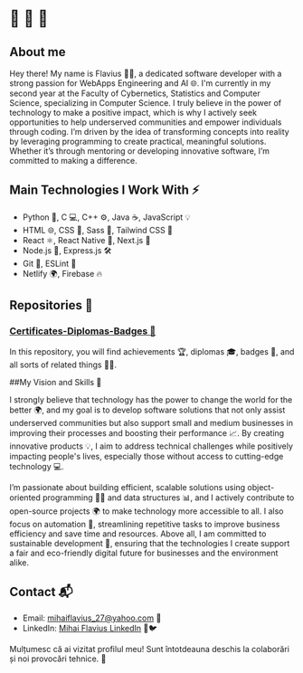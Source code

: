 # 👋 👋 👋

## About me 

Hey there! My name is Flavius 👨‍💻, a dedicated software developer with a strong passion for WebApps Engineering and AI 🌐. I'm currently in my second year at the Faculty of Cybernetics, Statistics and Computer Science, specializing in Computer Science. I truly believe in the power of technology to make a positive impact, which is why I actively seek opportunities to help underserved communities and empower individuals through coding. I’m driven by the idea of transforming concepts into reality by leveraging programming to create practical, meaningful solutions. Whether it’s through mentoring or developing innovative software, I’m committed to making a difference.

## Main Technologies I Work With ⚡

- Python 🐍, C 💻, C++ ⚙️, Java ☕, JavaScript 💡
- HTML 🌐, CSS 🎨, Sass 💅, Tailwind CSS 🌟
- React ⚛️, React Native 📱, Next.js 🚀
- Node.js 🧩, Express.js 🛠️
- Git 🧳, ESLint 🧹
- Netlify 🌍, Firebase 🔥

## Repositories 🚀

### [Certificates-Diplomas-Badges 🔧](https://github.com/FlaviusBanned/Certificates-Diplomas-Badges)

In this repository, you will find achievements 🏆, diplomas 🎓, badges 🥇, and all sorts of related things 📜✨.

##My Vision and Skills 🌱

I strongly believe that technology has the power to change the world for the better 🌍, and my goal is to develop software solutions that not only assist underserved communities but also support small and medium businesses in improving their processes and boosting their performance 📈. By creating innovative products 💡, I aim to address technical challenges while positively impacting people's lives, especially those without access to cutting-edge technology 💻.

I’m passionate about building efficient, scalable solutions using object-oriented programming 🧑‍💻 and data structures 📊, and I actively contribute to open-source projects 🌍 to make technology more accessible to all. I also focus on automation 🤖, streamlining repetitive tasks to improve business efficiency and save time and resources. Above all, I am committed to sustainable development 🌱, ensuring that the technologies I create support a fair and eco-friendly digital future for businesses and the environment alike.

## Contact 📬
- Email: [mihaiflavius_27@yahoo.com](mailto:mihaiflavius_27@yahoo.com) 📧
- LinkedIn: [Mihai Flavius LinkedIn](https://www.linkedin.com/in/mihai-flavius-pirjoleanu-51410430a/) 🔗🐦

Mulțumesc că ai vizitat profilul meu! Sunt întotdeauna deschis la colaborări și noi provocări tehnice. 🚀
